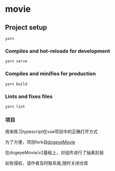 # movie

## Project setup
```
yarn
```

### Compiles and hot-reloads for development
```
yarn serve
```

### Compiles and minifies for production
```
yarn build
```

### Lints and fixes files
```
yarn lint
```

### 项目

用来练习typescript在vue项目中的正确打开方式

为了方便，项目fork自[dogeyeMovie](https://github.com/martin-yin/dogeyeMovie)

在dogeyeMovie/v2基础上，对组件进行了抽离封装

如有侵权，请作者及时联系我,随时关闭仓库
